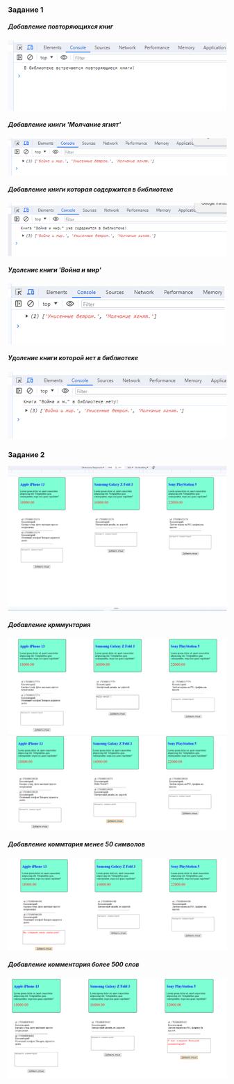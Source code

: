 ### Задание 1
##### Добавление повторяющихся книг
![](/img/scan_001.png)
##### Добавление книги 'Молчание ягнят'
![](/img/scan_002.png)
##### Добавление книги которая содержится в библиотеке  
![](/img/scan_003.png)
##### Удоление книги 'Война и мир'
![](/img/scan_004.png)
##### Удоление книги которой нет в библиотеке
![](/img/scan_005.png)

### Задание 2
![](/img/scan_006.png)
##### Добавление крммунтария
![](/img/scan_007.png)
![](/img/scan_007_1.png)
##### Добавление коммтария менее 50 символов
![](/img/scan_008.png)
##### Добавление комментария более 500 слов
![](/img/scan_009.png)